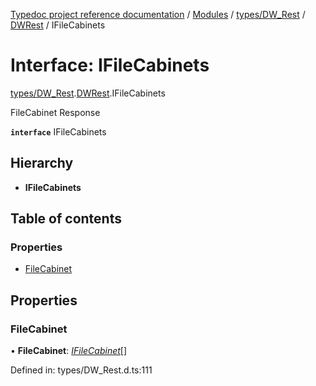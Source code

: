 [Typedoc project reference documentation](../README.md) / [Modules](../modules.md) / [types/DW_Rest](../modules/types_dw_rest.md) / [DWRest](../modules/types_dw_rest.dwrest.md) / IFileCabinets

# Interface: IFileCabinets

[types/DW_Rest](../modules/types_dw_rest.md).[DWRest](../modules/types_dw_rest.dwrest.md).IFileCabinets

FileCabinet Response

**`interface`** IFileCabinets

## Hierarchy

* **IFileCabinets**

## Table of contents

### Properties

- [FileCabinet](types_dw_rest.dwrest.ifilecabinets.md#filecabinet)

## Properties

### FileCabinet

• **FileCabinet**: [*IFileCabinet*](types_dw_rest.dwrest.ifilecabinet.md)[]

Defined in: types/DW_Rest.d.ts:111

